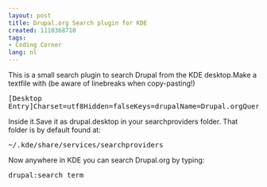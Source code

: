 ```yaml
---
layout: post
title: Drupal.org Search plugin for KDE
created: 1110368710
tags:
- Coding Corner
lang: nl
---
```

This is a small search plugin to search Drupal from the KDE desktop.<!--break-->Make a textfile with (be aware of linebreaks when copy-pasting!)<pre>[Desktop Entry]Charset=utf8Hidden=falseKeys=drupalName=Drupal.orgQuery=http://drupal.org/search/node/\\{@}ServiceTypes=SearchProviderType=Service</pre>Inside it.Save it as drupal.desktop in your searchproviders folder. That folder is by default found at:<pre>~/.kde/share/services/searchproviders</pre>Now anywhere in KDE you can search Drupal.org by typing:<pre>drupal:search_term</pre>
